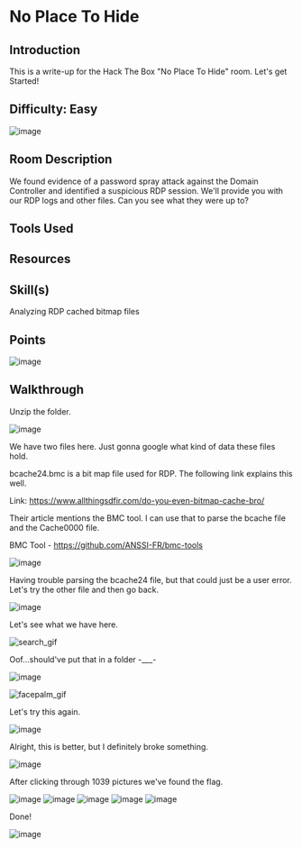 # No Place To Hide
## Introduction
This is a write-up for the Hack The Box "No Place To Hide" room. Let's get Started!

## Difficulty: Easy
![image](https://github.com/zrmartin71/HTB_Write_Ups/assets/54414820/8e8dbe2b-8358-4b73-b971-3ed339511a81)

## Room Description
We found evidence of a password spray attack against the Domain Controller and identified a suspicious RDP session. We'll provide you with our RDP logs and other files. Can you see what they were up to?

## Tools Used


## Resources


## Skill(s)
Analyzing RDP cached bitmap files

## Points
![image](https://github.com/zrmartin71/HTB_Write_Ups/assets/54414820/a604e486-b35e-4871-b908-3e2b8ad406ce)

## Walkthrough

Unzip the folder.

![image](https://github.com/zrmartin71/HTB_Write_Ups/assets/54414820/4c2d1590-59ed-4419-9847-ab71de507b55)

We have two files here. Just gonna google what kind of data these files hold.

bcache24.bmc is a bit map file used for RDP. The following link explains this well.

Link: https://www.allthingsdfir.com/do-you-even-bitmap-cache-bro/

Their article mentions the BMC tool. I can use that to parse the bcache file and the Cache0000 file.

BMC Tool - https://github.com/ANSSI-FR/bmc-tools

![image](https://github.com/zrmartin71/HTB_Write_Ups/assets/54414820/2180693c-a5b9-4a52-bde3-39343eb65dd4)

Having trouble parsing the bcache24 file, but that could just be a user error. Let's try the other file and then go back.

![image](https://github.com/zrmartin71/HTB_Write_Ups/assets/54414820/34cdcbc4-1f02-433e-ae11-85c2335cc80b)

Let's see what we have here.

![search_gif](https://github.com/zrmartin71/HTB_Write_Ups/assets/54414820/08418d4b-cfd6-4be3-afa9-d8292a4bf275)
 
Oof...should've put that in a folder -___-

![image](https://github.com/zrmartin71/HTB_Write_Ups/assets/54414820/890686f7-67f1-461a-98aa-174fbaff7edd)

![facepalm_gif](https://github.com/zrmartin71/HTB_Write_Ups/assets/54414820/e38f3f8b-6768-4ac0-8b07-f2024daa06f5)

Let's try this again.

![image](https://github.com/zrmartin71/HTB_Write_Ups/assets/54414820/e5d35f8b-441e-4608-a8ca-bee9c478c882)

Alright, this is better, but I definitely broke something.

![image](https://github.com/zrmartin71/HTB_Write_Ups/assets/54414820/2aa8fd49-ea6a-47d8-abed-46f51071910b)

After clicking through 1039 pictures we've found the flag. 

![image](https://github.com/zrmartin71/HTB_Write_Ups/assets/54414820/eea2af4d-36a9-4683-9050-be54ef7993a6)
![image](https://github.com/zrmartin71/HTB_Write_Ups/assets/54414820/7dd3d694-96cd-43c0-9cff-244a2463dd48)
![image](https://github.com/zrmartin71/HTB_Write_Ups/assets/54414820/e6b9723c-674e-4470-8f24-72e690af7b0e)
![image](https://github.com/zrmartin71/HTB_Write_Ups/assets/54414820/39ffd05c-63fc-4b50-9f20-632c069bb888)
![image](https://github.com/zrmartin71/HTB_Write_Ups/assets/54414820/a4552ca9-4f42-440d-b154-99f306155a92)

Done!

![image](https://github.com/zrmartin71/HTB_Write_Ups/assets/54414820/9f50ba06-2071-4c12-9208-ba4ed0ec2c81)




